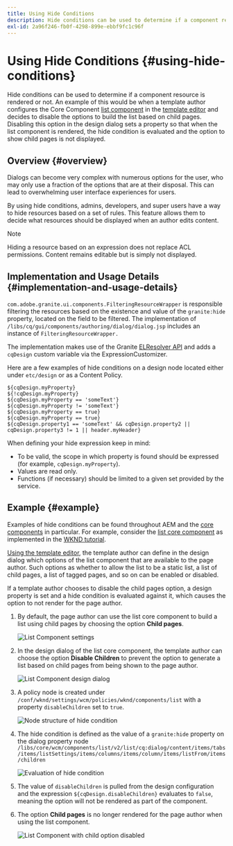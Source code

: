 ```yaml
---
title: Using Hide Conditions
description: Hide conditions can be used to determine if a component resource is rendered or not.
exl-id: 2a96f246-fb0f-4298-899e-ebbf9fc1c96f
---
```

# Using Hide Conditions {#using-hide-conditions}

Hide conditions can be used to determine if a component resource is rendered or not. An example of this would be when a template author configures the Core Component [list component](https://experienceleague.adobe.com/docs/experience-manager-core-components/using/components/list.html) in the [template editor](/help/sites-cloud/authoring/features/templates.md) and decides to disable the options to build the list based on child pages. Disabling this option in the design dialog sets a property so that when the list component is rendered, the hide condition is evaluated and the option to show child pages is not displayed.

## Overview {#overview}

Dialogs can become very complex with numerous options for the user, who may only use a fraction of the options that are at their disposal. This can lead to overwhelming user interface experiences for users.

By using hide conditions, admins, developers, and super users have a way to hide resources based on a set of rules. This feature allows them to decide what resources should be displayed when an author edits content.

>[!NOTE]
>
>Hiding a resource based on an expression does not replace ACL permissions. Content remains editable but is simply not displayed.

## Implementation and Usage Details {#implementation-and-usage-details}

`com.adobe.granite.ui.components.FilteringResourceWrapper` is responsible filtering the resources based on the existence and value of the `granite:hide` property, located on the field to be filtered. The implementation of `/libs/cq/gui/components/authoring/dialog/dialog.jsp` includes an instance of `FilteringResourceWrapper.`

The implementation makes use of the Granite [ELResolver API](https://helpx.adobe.com/experience-manager/6-5/sites/developing/using/reference-materials/granite-ui/api/jcr_root/libs/granite/ui/docs/server/el.html) and adds a `cqDesign` custom variable via the ExpressionCustomizer.

Here are a few examples of hide conditions on a design node located either under `etc/design` or as a Content Policy.

```
${cqDesign.myProperty}
${!cqDesign.myProperty}
${cqDesign.myProperty == 'someText'}
${cqDesign.myProperty != 'someText'}
${cqDesign.myProperty == true}
${cqDesign.myProperty == true}
${cqDesign.property1 == 'someText' && cqDesign.property2 || cqDesign.property3 != 1 || header.myHeader}
```

When defining your hide expression keep in mind:

* To be valid, the scope in which property is found should be expressed (for example, `cqDesign.myProperty`).
* Values are read only.
* Functions (if necessary) should be limited to a given set provided by the service.

## Example {#example}

Examples of hide conditions can be found throughout AEM and the [core components](https://experienceleague.adobe.com/docs/experience-manager-core-components/using/introduction.html) in particular. For example, consider the [list core component](https://experienceleague.adobe.com/docs/experience-manager-core-components/using/components/list.html) as implemented in the [WKND tutorial](/help/implementing/developing/introduction/develop-wknd-tutorial.md).

[Using the template editor](/help/sites-cloud/authoring/features/templates.md), the template author can define in the design dialog which options of the list component that are available to the page author. Such options as whether to allow the list to be a static list, a list of child pages, a list of tagged pages, and so on can be enabled or disabled.

If a template author chooses to disable the child pages option, a design property is set and a hide condition is evaluated against it, which causes the option to not render for the page author.

1. By default, the page author can use the list core component to build a list using child pages by choosing the option **Child pages**.

   ![List Component settings](assets/hide-conditions-list-settings.png)

1. In the design dialog of the list core component, the template author can choose the option **Disable Children** to prevent the option to generate a list based on child pages from being shown to the page author.

   ![List Component design dialog](assets/hide-conditions-list-design.png)

1. A policy node is created under `/conf/wknd/settings/wcm/policies/wknd/components/list` with a property `disableChildren` set to `true`.

   ![Node structure of hide condition](assets/hide-conditions-node-structure.png)

1. The hide condition is defined as the value of a `granite:hide` property on the dialog property node `/libs/core/wcm/components/list/v2/list/cq:dialog/content/items/tabs/items/listSettings/items/columns/items/column/items/listFrom/items/children`

   ![Evaluation of hide condition](assets/hide-conditions-evaluation.png)

1. The value of `disableChildren` is pulled from the design configuration and the expression `${cqDesign.disableChildren}` evaluates to `false`, meaning the option will not be rendered as part of the component.

1. The option **Child pages** is no longer rendered for the page author when using the list component.

   ![List Component with child option disabled](assets/hide-conditions-child-disabled.png)
